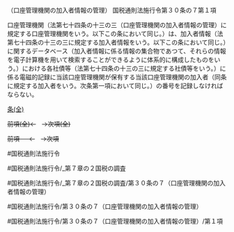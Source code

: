 （口座管理機関の加入者情報の管理）
国税通則法施行令第３０条の７第１項

口座管理機関（法第七十四条の十三の三（口座管理機関の加入者情報の管理）に規定する口座管理機関をいう。以下この条において同じ。）は、加入者情報（法第七十四条の十三の三に規定する加入者情報をいう。以下この条において同じ。）に関するデータベース（加入者情報に係る情報の集合物であつて、それらの情報を電子計算機を用いて検索することができるように体系的に構成したものをいう。）における各社債等（法第七十四条の十三の三に規定する社債等をいう。）に係る電磁的記録に当該口座管理機関が保有する当該口座管理機関の加入者（同条に規定する加入者をいう。次条第一項において同じ。）の番号を記録しなければならない。

[条(全)](国税通則法施行＿令＿第３０条の７_.md)

~~前項(全)←~~　~~→次項(全)~~

~~前項 　 ←~~　~~→次項~~



#国税通則法施行令

#国税通則法施行令/_第７章の２国税の調査

#国税通則法施行令/_第７章の２国税の調査/第３０条の７（口座管理機関の加入者情報の管理）

#国税通則法施行令/第３０条の７（口座管理機関の加入者情報の管理）

#国税通則法施行令/第３０条の７（口座管理機関の加入者情報の管理）/第１項

